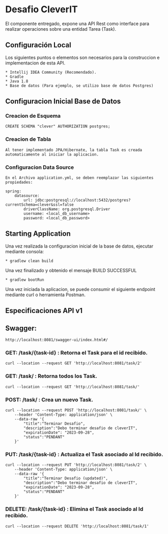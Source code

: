 # Desafio CleverIT

El componente entregado, expone una API Rest como interface para realizar operaciones sobre una entidad Tarea (Task).

## Configuración Local

Los siguientes puntos o elementos son necesarios para la construccion e implementacion de esta API.

    * Intellij IDEA Community (Recomendado).
    * Gradle
    * Java 1.8
    * Base de datos (Para ejemplo, se utilizo base de datos Postgres)

## Configuracion Inicial Base de Datos

### Creacion de Esquema

    CREATE SCHEMA "clever" AUTHORIZATION postgres;

### Creacion de Tabla

    Al tener implementado JPA/Hibernate, la tabla Task es creada automaticamente al iniciar la aplicacion.

### Configuracion Data Source
    
    En el Archivo application.yml, se deben reemplazar las siguientes propiedades: 
    
    spring:
        datasource:
            url: jdbc:postgresql://localhost:5432/postgres?currentSchema=clever&ssl=false
            driverClassName: org.postgresql.Driver
            username: <local_db_username>
            password: <local_db_password>

## Starting Application

Una vez  realizada la configuracion inicial de la base de datos,  ejecutar mediante consola:

    * gradlew clean build

Una vez finalizado y obtenido el mensaje BUILD SUCCESSFUL

    * gradlew bootRun

Una vez iniciada la aplicacion, se puede consumir el siguiente endpoint mediante curl o herramienta Postman.

## Especificaciones API v1

## Swagger: 
    
    http://localhost:8081/swagger-ui/index.html#/

### GET: /task/{task-id} : Retorna el Task para el id recibido.

    curl --location --request GET 'http://localhost:8081/task/2'


### GET: /task/ : Retorna todos los Task.

    curl --location --request GET 'http://localhost:8081/task/'

### POST: /task/ : Crea un nuevo Task.
    
    curl --location --request POST 'http://localhost:8081/task/' \
        --header 'Content-Type: application/json' \
        --data-raw '{
            "title":"Terminar Desafio",
            "description":"Debo terminar desafio de cleverIT",
            "expirationDate": "2023-09-28",
            "status":"PENDANT"
        }'

### PUT: /task/{task-id} : Actualiza el Task asociado al Id recibido.

    curl --location --request PUT 'http://localhost:8081/task/2' \
        --header 'Content-Type: application/json' \
        --data-raw '{
            "title":"Terminar Desafio (updated)",
            "description":"Debo terminar desafio de cleverIT",
            "expirationDate": "2023-09-28",
            "status":"PENDANT"
        }'


### DELETE: /task/{task-id} : Elimina el Task asociado al Id recibido.

    curl --location --request DELETE 'http://localhost:8081/task/1'


